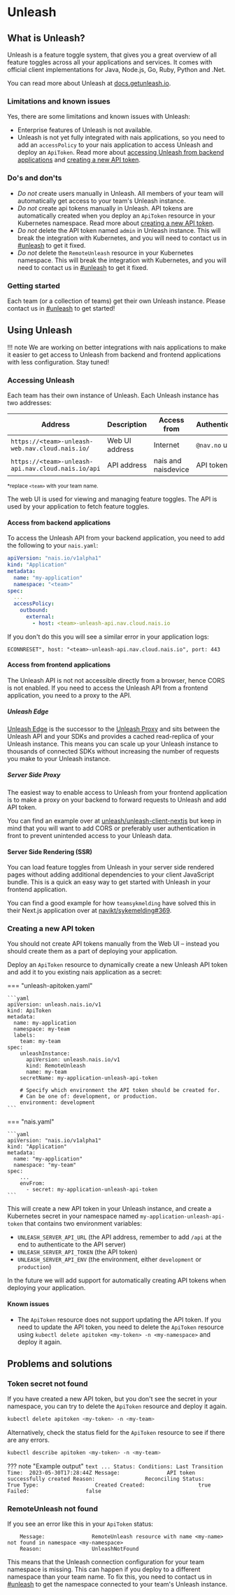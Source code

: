 # Unleash

## What is Unleash?

Unleash is a feature toggle system, that gives you a great overview of all feature toggles across all your applications and services. It comes with official client implementations for Java, Node.js, Go, Ruby, Python and .Net.

You can read more about Unleash at [docs.getunleash.io](https://docs.getunleash.io/).

### Limitations and known issues

Yes, there are some limitations and known issues with Unleash:

- Enterprise features of Unleash is not available.
- Unleash is not yet fully integrated with nais applications, so you need to add an `accessPolicy` to your nais application to access Unleash and deploy an `ApiToken`. Read more about [accessing Unleash from backend applications](#access-from-backend-applications) and [creating a new API token](#creating-a-new-api-token).

### Do's and don'ts

- *Do not* create users manually in Unleash. All members of your team will automatically get access to your team's Unleash instance.
- *Do not* create api tokens manually in Unleash. API tokens are automatically created when you deploy an `ApiToken` resource in your Kubernetes namespace. Read more about [creating a new API token](#creating-a-new-api-token).
- *Do not* delete the API token named `admin` in Unleash instance. This will break the integration with Kubernetes, and you will need to contact us in [#unleash](https://nav-it.slack.com/archives/C9BPTSULS) to get it fixed.
- *Do not* delete the `RemoteUnleash` resource in your Kubernetes namespace. This will break the integration with Kubernetes, and you will need to contact us in [#unleash](https://nav-it.slack.com/archives/C9BPTSULS) to get it fixed.

### Getting started

Each team (or a collection of teams) get their own Unleash instance. Please contact us in [#unleash](https://nav-it.slack.com/archives/C9BPTSULS) to get started!

## Using Unleash

!!! note
    We are working on better integrations with nais applications to make it easier to get access to Unleash from backend and frontend applications with less configuration. Stay tuned!

### Accessing Unleash

Each team has their own instance of Unleash. Each Unleash instance has two addresses:

| Address                                            | Description    | Access from         | Authentication |
| -------------------------------------------------- | -------------- | ------------------- | -------------- |
| `https://<team>-unleash-web.nav.cloud.nais.io/`    | Web UI address | Internet            | `@nav.no` user |
| `https://<team>-unleash-api.nav.cloud.nais.io/api` | API address    | nais and naisdevice | API token      |

<sub>*replace `<team>` with your team name.</sub>

The web UI is used for viewing and managing feature toggles. The API is used by your application to fetch feature toggles.

#### Access from backend applications

To access the Unleash API from your backend application, you need to add the following to your `nais.yaml`:

```yaml
apiVersion: "nais.io/v1alpha1"
kind: "Application"
metadata:
  name: "my-application"
  namespace: "<team>"
spec:
  ...
  accessPolicy:
    outbound:
      external:
        - host: <team>-unleash-api.nav.cloud.nais.io
```

If you don't do this you will see a similar error in your application logs:

```text
ECONNRESET", host: "<team>-unleash-api.nav.cloud.nais.io", port: 443
```

#### Access from frontend applications

The Unleash API is not not accessible directly from a browser, hence CORS is not enabled. If you need to access the Unleash API from a frontend application, you need to a proxy to the API.

##### Unleash Edge

[Unleash Edge](https://docs.getunleash.io/reference/unleash-edge) is the successor to the [Unleash Proxy](https://docs.getunleash.io/how-to/how-to-run-the-unleash-proxy) and sits between the Unleash API and your SDKs and provides a cached read-replica of your Unleash instance. This means you can scale up your Unleash instance to thousands of connected SDKs without increasing the number of requests you make to your Unleash instance.

##### Server Side Proxy

The easiest way to enable access to Unleash from your frontend application is to make a proxy on your backend to forward requests to Unleash and add API token.

You can find an example over at [unleash/unleash-client-nextjs](https://github.com/Unleash/unleash-client-nextjs/blob/ebb59d0dfabf37e2a24d1153ea09de688868cb76/example/src/pages/api/proxy-definitions.ts) but keep in mind that you will want to add CORS or preferably user authentication in front to prevent unintended access to your Unleash data.

#### Server Side Rendering (SSR)

You can load feature toggles from Unleash in your server side rendered pages without adding additional dependencies to your client JavaScript bundle. This is a quick an easy way to get started with Unleash in your frontend application.

You can find a good example for how `teamsykmelding` have solved this in their Next.js application over at [navikt/sykemelding#369](https://github.com/navikt/sykmeldinger/pull/369/files).

### Creating a new API token

You should not create API tokens manually from the Web UI – instead you should create them as a part of deploying your application.

Deploy an `ApiToken` resource to dynamically create a new Unleash API token and add it to you existing nais application as a secret:

=== "unleash-apitoken.yaml"

    ```yaml
    apiVersion: unleash.nais.io/v1
    kind: ApiToken
    metadata:
      name: my-application
      namespace: my-team
      labels:
        team: my-team
    spec:
        unleashInstance:
          apiVersion: unleash.nais.io/v1
          kind: RemoteUnleash
          name: my-team
        secretName: my-application-unleash-api-token

        # Specify which environment the API token should be created for.
        # Can be one of: development, or production.
        environment: development
    ```

=== "nais.yaml"

    ```yaml
    apiVersion: "nais.io/v1alpha1"
    kind: "Application"
    metadata:
      name: "my-application"
      namespace: "my-team"
    spec:
        ...
        envFrom:
          - secret: my-application-unleash-api-token
    ```

This will create a new API token in your Unleash instance, and create a Kubernetes secret in your namespace named `my-application-unleash-api-token` that contains two environment variables:

- `UNLEASH_SERVER_API_URL` (the API address, remember to add `/api` at the end to authenticate to the API server)
- `UNLEASH_SERVER_API_TOKEN` (the API token)
- `UNLEASH_SERVER_API_ENV` (the environment, either `development` or `production`)

In the future we will add support for automatically creating API tokens when deploying your application.

#### Known issues

- The `ApiToken` resource does not support updating the API token. If you need to update the API token, you need to delete the `ApiToken` resource using `kubectl delete apitoken <my-token> -n <my-namespace>` and deploy it again.

## Problems and solutions

### Token secret not found

If you have created a new API token, but you don't see the secret in your namespace, you can try to delete the `ApiToken` resource and deploy it again.

```bash
kubectl delete apitoken <my-token> -n <my-team>
```

Alternatively, check the status field for the `ApiToken` resource to see if there are any errors.

```bash
kubectl describe apitoken <my-token> -n <my-team>
```

??? note "Example output"
    ```text
    ...
    Status:
      Conditions:
        Last Transition Time:  2023-05-30T17:28:44Z
        Message:               API token successfully created
        Reason:                Reconciling
        Status:                True
        Type:                  Created
      Created:                 true
      Failed:                  false
    ```

### RemoteUnleash not found

If you see an error like this in your `ApiToken` status:

```text
    Message:               RemoteUnleash resource with name <my-name> not found in namespace <my-namespace>
    Reason:                UnleashNotFound
```

This means that the Unleash connection configuration for your team namespace is missing. This can happen if you deploy to a different namespace than your team name. To fix this, you need to contact us in [#unleash](https://nav-it.slack.com/archives/C9BPTSULS) to get the namespace connected to your team's Unleash instance.

